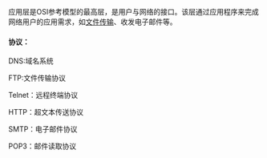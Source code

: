 应用层是OSI参考模型的最高层，是用户与网络的接口。该层通过应用程序来完成网络用户的应用需求，如[文件传输](https://baike.baidu.com/item/文件传输)、收发电子邮件等。

#### 协议：

DNS:域名系统

FTP:文件传输协议

Telnet：远程终端协议

HTTP：超文本传送协议

SMTP：电子邮件协议

POP3：邮件读取协议



